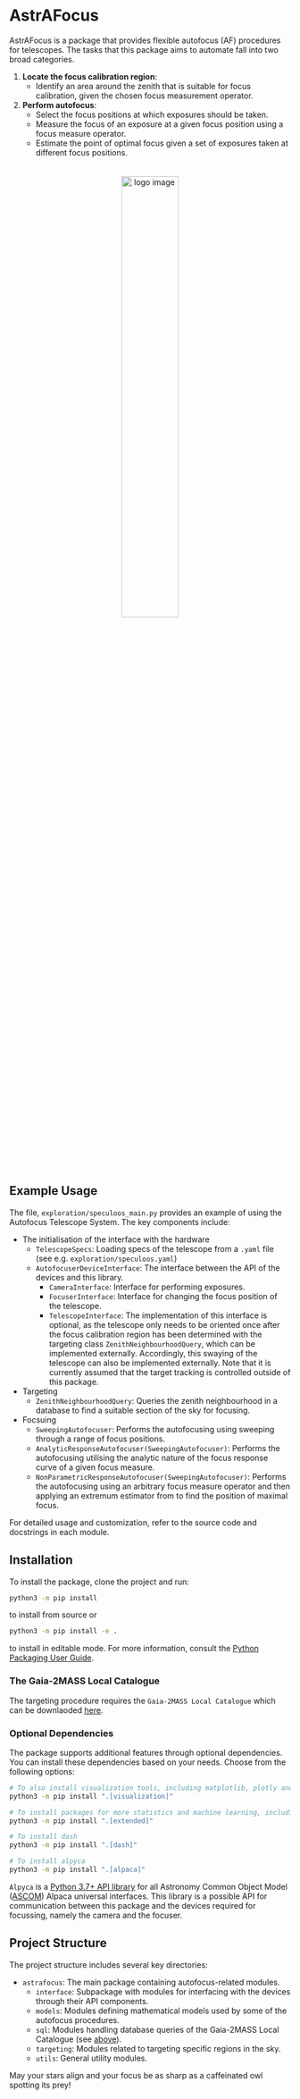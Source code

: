# AstrAFocus
AstrAFocus is a package that provides flexible autofocus (AF) procedures for telescopes.
The tasks that this package aims to automate fall into two broad categories.
1. **Locate the focus calibration region**: 
   - Identify an area around the zenith that is suitable for focus calibration, given the chosen
   focus measurement operator.
2. **Perform autofocus**: 
   - Select the focus positions at which exposures should be taken.
   - Measure the focus of an exposure at a given focus position using a focus measure operator.
   - Estimate the point of optimal focus given a set of exposures taken at different focus positions.
<p align="center">
   <img src="docs/logo.png" alt="logo image" width="45%" style="margin: 20px;">
</p>

## Example Usage

The file, `exploration/speculoos_main.py` provides an example of using the Autofocus Telescope System.
The key components include:
- The initialisation of the interface with the hardware
  - `TelescopeSpecs`: Loading specs of the telescope from a `.yaml` file (see e.g. `exploration/speculoos.yaml`)
  - `AutofocuserDeviceInterface`: The interface between the API of the devices and this library.
    - `CameraInterface`: Interface for performing exposures.
    - `FocuserInterface`: Interface for changing the focus position of the telescope.
    - `TelescopeInterface`: The implementation of this interface is optional, as the telescope
    only needs to be oriented once after the focus calibration region has been determined 
    with the targeting class `ZenithNeighbourhoodQuery`, which can be implemented externally.
    Accordingly, this swaying of the telescope can also be implemented externally. Note that it is
    currently assumed that the target tracking is controlled outside of this package.
- Targeting
  - `ZenithNeighbourhoodQuery`: Queries the zenith neighbourhood in a database to find a suitable section of the sky for focusing.
- Focsuing
  - `SweepingAutofocuser`: Performs the autofocusing using sweeping through a range of focus positions.
  - `AnalyticResponseAutofocuser(SweepingAutofocuser)`: Performs the autofocusing utilising the analytic nature of the focus response curve of a given focus measure.
  - `NonParametricResponseAutofocuser(SweepingAutofocuser)`: Performs the autofocusing using an arbitrary focus measure operator and then applying an extremum estimator from to find the position of maximal focus.


For detailed usage and customization, refer to the source code and docstrings in each module.

## Installation

To install the package, clone the project and run:
```bash
python3 -m pip install
```
to install from source or
```bash
python3 -m pip install -e .
```
to install in editable mode.
For more information, consult the [Python Packaging User Guide](https://packaging.python.org/en/latest/tutorials/installing-packages/#installing-from-a-local-src-tree).

### <a name="catalogue"></a>The Gaia-2MASS Local Catalogue
The targeting procedure requires the `Gaia-2MASS Local Catalogue` which can be downlaoded [here](https://github.com/ppp-one/gaia-tmass-sqlite).

### Optional Dependencies
The package supports additional features through optional dependencies.
You can install these dependencies based on your needs. Choose from the following options:
```bash
# To also install visualization tools, including matplotlib, plotly and dash
python3 -m pip install ".[visualization]"

# To install packages for more statistics and machine learning, including scikit-learn.
python3 -m pip install ".[extended]"

# To install dash
python3 -m pip install ".[dash]"

# To install alpyca
python3 -m pip install ".[alpaca]"
```
`Alpyca` is a [Python 3.7+ API library](https://pypi.org/project/alpyca/)
for all Astronomy Common Object Model ([ASCOM](https://ascom-standards.org/))
Alpaca universal interfaces.
This library is a possible API for communication between this package and the devices required
for focussing, namely the camera and the focuser.

## Project Structure
The project structure includes several key directories:
- `astrafocus`: The main package containing autofocus-related modules.
   - `interface`: Subpackage with modules for interfacing with the devices through their API components.
   - `models`: Modules defining mathematical models used by some of the autofocus procedures.
   - `sql`: Modules handling database queries of the Gaia-2MASS Local Catalogue (see [above](#catalogue)).
   - `targeting`: Modules related to targeting specific regions in the sky.
   - `utils`: General utility modules.

May your stars align and your focus be as sharp as a caffeinated owl spotting its prey!
